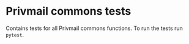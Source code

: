 Privmail commons tests
=======================================

Contains tests for all Privmail commons functions.
To run the tests run `pytest`.
